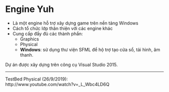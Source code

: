 # Engine Yuh
<ul>
  <li>Là một engine hỗ trợ xây dựng game trên nền tảng Windows</li>
  <li>Cách tổ chức lớp thân thiện với các engine khác</li>
  <li>Cung cấp đầy đủ các thành phần:
      <ul>
          <li>Graphics</li>
          <li>Physical</li>
          <li>
            <b>Windows</b>: sử dụng thư viện SFML để hộ trợ tạo cửa sổ, tải hình, âm thanh.
          </li>
      </ul>

</ul>
Dự án được xây dựng trên công cụ Visual Studio 2015.

<hr>
TestBed Physical (26/9/2019):<br>http://www.youtube.com/watch?v=_L_Wbc4LD6Q
